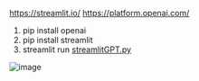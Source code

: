 https://streamlit.io/
https://platform.openai.com/

1. pip install openai <br>
2. pip install streamlit <br>
3. streamlit run [streamlitGPT.py](http://streamlitgpt.py/)<br>

![image](https://github.com/user-attachments/assets/282f5620-2ea1-4f55-aacc-f902bdecfba1)
